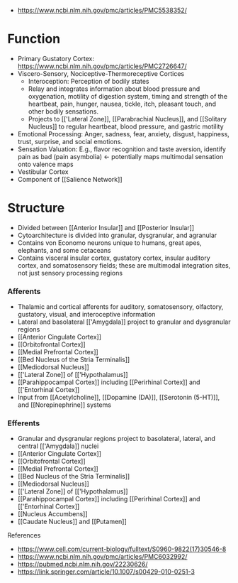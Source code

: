 - https://www.ncbi.nlm.nih.gov/pmc/articles/PMC5538352/
# Function
- Primary Gustatory Cortex: https://www.ncbi.nlm.nih.gov/pmc/articles/PMC2726647/ 
- Viscero-Sensory, Nociceptive-Thermoreceptive Cortices
	- Interoception: Perception of bodily states
	- Relay and integrates information about blood pressure and oxygenation, motility of digestion system, timing and strength of the heartbeat, pain, hunger, nausea, tickle, itch, pleasant touch, and other bodily sensations.
	- Projects to [['Lateral Zone]], [[Parabrachial Nucleus]], and [[Solitary Nucleus]] to regular heartbeat, blood pressure, and gastric motility
- Emotional Processing: Anger, sadness, fear, anxiety, disgust, happiness, trust, surprise, and social emotions. 
- Sensation Valuation: E.g., flavor recognition and taste aversion, identify pain as bad (pain asymbolia) <- potentially maps multimodal sensation onto valence maps
- Vestibular Cortex
- Component of [[Salience Network]]

# Structure
- Divided between [[Anterior Insular]] and [[Posterior Insular]]
- Cytoarchitecture is divided into granular, dysgranular, and agranular
- Contains von Economo neurons unique to humans, great apes, elephants, and some cetaceans
- Contains visceral insular cortex, gustatory cortex, insular auditory cortex, and somatosensory fields; these are multimodal integration sites, not just sensory processing regions

### Afferents
- Thalamic and cortical afferents for auditory, somatosensory, olfactory, gustatory, visual, and interoceptive information
- Lateral and basolateral [['Amygdala]] project to granular and dysgranular regions
- [[Anterior Cingulate Cortex]]
- [[Orbitofrontal Cortex]]
- [[Medial Prefrontal Cortex]]
- [[Bed Nucleus of the Stria Terminalis]]
- [[Mediodorsal Nucleus]]
- [['Lateral Zone]] of [['Hypothalamus]]
- [[Parahippocampal Cortex]] including [[Perirhinal Cortex]] and [['Entorhinal Cortex]]
- Input from [[Acetylcholine]], [[Dopamine (DA)]], [[Serotonin (5-HT)]], and [[Norepinephrine]] systems

### Efferents
- Granular and dysgranular regions project to basolateral, lateral, and central [['Amygdala]] nuclei
- [[Anterior Cingulate Cortex]]
- [[Orbitofrontal Cortex]]
- [[Medial Prefrontal Cortex]]
- [[Bed Nucleus of the Stria Terminalis]]
- [[Mediodorsal Nucleus]]
- [['Lateral Zone]] of [['Hypothalamus]]
- [[Parahippocampal Cortex]] including [[Perirhinal Cortex]] and [['Entorhinal Cortex]]
- [[Nucleus Accumbens]]
- [[Caudate Nucleus]] and [[Putamen]]

References
- https://www.cell.com/current-biology/fulltext/S0960-9822(17)30546-8
- https://www.ncbi.nlm.nih.gov/pmc/articles/PMC6032992/
- https://pubmed.ncbi.nlm.nih.gov/22230626/
- https://link.springer.com/article/10.1007/s00429-010-0251-3